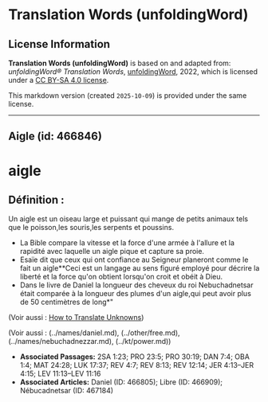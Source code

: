 # Translation Words (unfoldingWord)

## License Information

**Translation Words (unfoldingWord)** is based on and adapted from: _unfoldingWord® Translation Words_, [unfoldingWord](https://unfoldingword.org/utw), 2022, which is licensed under a [CC BY-SA 4.0 license](https://creativecommons.org/licenses/by-sa/4.0/legalcode.en).

This markdown version (created `2025-10-09`) is provided under the same license.



--------------------------------

## Aigle (id: 466846)

aigle
=====

Définition :
------------

Un aigle est un oiseau large et puissant qui mange de petits animaux tels que le poisson,les souris,les serpents et poussins.

* La Bible compare la vitesse et la force d'une armée à l'allure et la rapidité avec laquelle un aigle pique et capture sa proie.
* Esaïe dit que ceux qui ont confiance au Seigneur planeront comme le fait un aigle\*\*Ceci est un langage au sens figuré employé pour décrire la liberté et la force qu'on obtient lorsqu'on croit et obéit à Dieu.
* Dans le livre de Daniel la longueur des cheveux du roi Nebuchadnetsar était comparée à la longueur des plumes d'un aigle,qui peut avoir plus de 50 centimètres de long\*"

(Voir aussi : [How to Translate Unknowns](rc://en/ta/man/translate/translate-unknown))

(Voir aussi : (../names/daniel.md), (../other/free.md), (../names/nebuchadnezzar.md), (../kt/power.md))

* **Associated Passages:** 2SA 1:23; PRO 23:5; PRO 30:19; DAN 7:4; OBA 1:4; MAT 24:28; LUK 17:37; REV 4:7; REV 8:13; REV 12:14; JER 4:13–JER 4:15; LEV 11:13–LEV 11:16
* **Associated Articles:** Daniel (ID: 466805); Libre (ID: 466909); Nébucadnetsar (ID: 467184)

